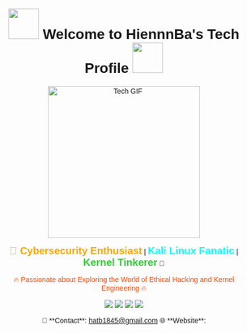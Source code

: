 <div align="center" style="font-family: Arial, sans-serif;">

<!-- Tiêu đề -->
<h1>
  <img src="https://media.giphy.com/media/RbDKaczqWovIugyJmW/giphy.gif" width="60">
  Welcome to HiennnBa's Tech Profile
  <img src="https://media.giphy.com/media/RbDKaczqWovIugyJmW/giphy.gif" width="60">
</h1>

<!-- Hình động về công nghệ -->
<img src="https://media.giphy.com/media/VbnUQpnihPSIgIXuZv/giphy.gif" alt="Tech GIF" width="300">

<!-- Giới thiệu ngắn -->
<div align="center">

<p>
  <span style="color:#FFA500; font-size: 20px;">🌟 <b>Cybersecurity Enthusiast</b></span> | 
  <span style="color:#00FFFF; font-size: 20px;"><b>Kali Linux Fanatic</b></span> | 
  <span style="color:#32CD32; font-size: 20px;"><b>Kernel Tinkerer</b></span> 🌟
</p>
<p>
  <span style="color:#FF4500;">🔥 Passionate about Exploring the World of Ethical Hacking and Kernel Engineering 🔥</span>
</p>

</div>

<!-- Huy hiệu -->
<div>
  <img src="https://img.shields.io/badge/OS-Kali%20Linux-blue?style=for-the-badge&logo=linux&logoColor=white">
  <img src="https://img.shields.io/badge/Code-Python-yellow?style=for-the-badge&logo=python&logoColor=white">
  <img src="https://img.shields.io/badge/Kernel-Linux-green?style=for-the-badge&logo=linux&logoColor=white">
  <img src="https://img.shields.io/badge/Shell-Bash-red?style=for-the-badge&logo=gnu-bash&logoColor=white">
</div>

<!-- Kết nối -->
<p>
  📧 **Contact**: <a href="mailto:hiennnba@example.com">hatb1845@gmail.com</a>  
  🌐 **Website**: <a href="https://yourwebsite.com" target="_blank"></a>
</p>

</div>

